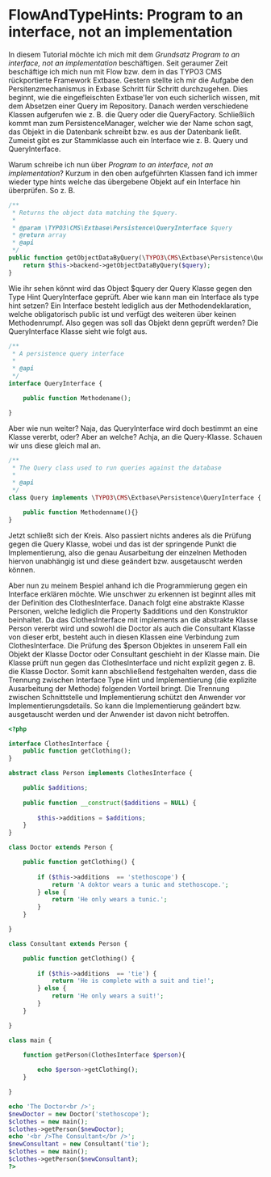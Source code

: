 FlowAndTypeHints: Program to an interface, not an implementation
================================================================
In diesem Tutorial möchte ich mich mit dem <i>Grundsatz Program to an interface, not an implementation</i> beschäftigen.
Seit geraumer Zeit beschäftige ich mich nun mit Flow bzw. dem in das TYPO3 CMS rückportierte Framework Extbase. Gestern stellte ich mir die Aufgabe den Persitenzmechanismus in Exbase Schritt für Schritt durchzugehen. Dies beginnt, wie die eingefleischten Extbase'ler von euch sicherlich wissen, mit dem Absetzen einer Query im <Model>Repository. Danach werden verschiedene Klassen aufgerufen wie z. B. die Query oder die QueryFactory. Schließlich kommt man zum PersistenceManager, welcher wie der Name schon sagt, das Objekt in die Datenbank schreibt bzw. es aus der Datenbank ließt. Zumeist gibt es zur Stammklasse auch ein Interface wie z. B. Query und QueryInterface.

Warum schreibe ich nun über <i>Program to an interface, not an implementation</i>? Kurzum in den oben aufgeführten Klassen fand ich immer wieder type hints welche das übergebene Objekt auf ein Interface hin überprüfen. So z. B.

```php
/**
 * Returns the object data matching the $query.
 *
 * @param \TYPO3\CMS\Extbase\Persistence\QueryInterface $query
 * @return array
 * @api
 */
public function getObjectDataByQuery(\TYPO3\CMS\Extbase\Persistence\QueryInterface $query) {
	return $this->backend->getObjectDataByQuery($query);
}

```
Wie ihr sehen könnt wird das Object $query der Query Klasse gegen den Type Hint QueryInterface geprüft.
Aber wie kann man ein Interface als type hint setzen? Ein Interface besteht lediglich aus der Methodendeklaration, welche obligatorisch public ist und verfügt des weiteren über keinen Methodenrumpf. Also gegen was soll das Objekt denn geprüft werden? Die QueryInterface Klasse sieht wie folgt aus.

```php
/**
 * A persistence query interface
 *
 * @api
 */
interface QueryInterface {

	public function Methodename();

}

```
Aber wie nun weiter? Naja, das QueryInterface wird doch bestimmt an eine Klasse vererbt, oder? Aber an welche? Achja, an die Query-Klasse. Schauen wir uns diese gleich mal an.

```php
/**
 * The Query class used to run queries against the database
 *
 * @api
 */
class Query implements \TYPO3\CMS\Extbase\Persistence\QueryInterface {

	public function Methodenname(){}
}
```
Jetzt schließt sich der Kreis. Also passiert nichts anderes als die Prüfung gegen die Query Klasse, wobei und das ist der springende Punkt die Implementierung, also die genau Ausarbeitung der einzelnen Methoden hiervon unabhängig ist und diese geändert bzw. ausgetauscht werden können.

Aber nun zu meinem Bespiel anhand ich die Programmierung gegen ein Interface erklären möchte. Wie unschwer zu erkennen ist beginnt alles mit der Definition des ClothesInterface. Danach folgt eine abstrakte Klasse Personen, welche lediglich die Property $additions und den Konstruktor beinhaltet. Da das ClothesInterface mit implements an die abstrakte Klasse Person vererbt wird und sowohl die Doctor als auch die Consultant Klasse von dieser erbt, besteht auch in diesen Klassen eine Verbindung zum ClothesInterface. Die Prüfung des $person Objektes in unserem Fall ein Objekt der Klasse Doctor oder Consultant geschieht in der Klasse main. Die Klasse prüft nun gegen das ClothesInterface und nicht explizit gegen z. B. die Klasse Doctor. Somit kann abschließend festgehalten werden, dass die Trennung zwischen Interface Type Hint und Implementierung (die explizite Ausarbeitung der Methode) folgenden Vorteil bringt.
Die Trennung zwischen Schnittstelle und Implementierung schützt den Anwender vor Implementierungsdetails. So kann die Implementierung geändert bzw. ausgetauscht werden und der Anwender ist davon nicht betroffen. 

```php
<?php

interface ClothesInterface {	
	public function getClothing();
}

abstract class Person implements ClothesInterface {

	public $additions;
	
	public function __construct($additions = NULL) {
	
		$this->additions = $additions;	
	}	
}

class Doctor extends Person {	

	public function getClothing() {
		
		if ($this->additions  == 'stethoscope') {
			return 'A doktor wears a tunic and stethoscope.';
		} else {
			return 'He only wears a tunic.';
		}	
	}

}

class Consultant extends Person {

	public function getClothing() {
		
		if ($this->additions  == 'tie') {
			return 'He is complete with a suit and tie!';
		} else {
			return 'He only wears a suit!';
		}	
	}

}

class main {

	function getPerson(ClothesInterface $person){
	
		echo $person->getClothing();	
	}

}

echo 'The Doctor<br />';
$newDoctor = new Doctor('stethoscope');
$clothes = new main();
$clothes->getPerson($newDoctor);
echo '<br />The Consultant</br />';
$newConsultant = new Consultant('tie');
$clothes = new main();
$clothes->getPerson($newConsultant);
?>

```
